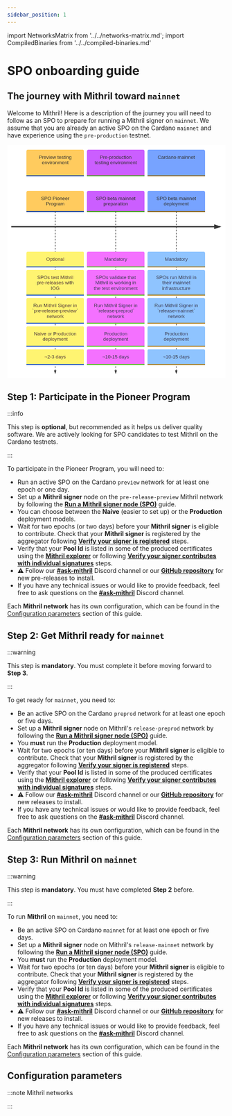 ```yaml
---
sidebar_position: 1
---
```


import NetworksMatrix from '../../networks-matrix.md';
import CompiledBinaries from '../../compiled-binaries.md'

# SPO onboarding guide

## The journey with Mithril toward `mainnet`

Welcome to Mithril! Here is a description of the journey you will need to follow as an SPO to prepare for running a Mithril signer on `mainnet`. We assume that you are already an active SPO on the Cardano `mainnet` and have experience using the `pre-production` testnet.

<!---
This diagram randomly crashes. We replace it with a screenshot until aif xi s available
TODO: revert this modification when it is possible
```mermaid
timeline
section Preview testing environment
SPO Pioneer Program : Optional : SPOs test Mithril pre-releases with IOG : Run Mithril signer in `pre-release-preview` network : Naive or Production deployment : ~2-3 days
section Pre-production testing environment
SPO beta mainnet preparation : Mandatory : SPOs validate that Mithril is working in the test environment : Run Mithril signer in `release-preprod` network : Production deployment : ~10-15 days
section Cardano mainnet
SPO beta mainnet deployment : Mandatory : SPOs run Mithril in their mainnet infrastructure : Run Mithril signer in `release-mainnet` network : Production deployment : ~10-15 days
```
-->
![SPO On-boarding Timeline](images/spo-onboarding-timeline.png)

## Step 1: Participate in the Pioneer Program

:::info

This step is **optional**, but recommended as it helps us deliver quality software. We are actively looking for SPO candidates to test Mithril on the Cardano testnets.

:::

To participate in the Pioneer Program, you will need to:
- Run an active SPO on the Cardano `preview` network for at least one epoch or one day. 
- Set up a **Mithril signer** node on the `pre-release-preview` Mithril network by following the [**Run a Mithril signer node (SPO)**](run-signer-node.md) guide.
- You can choose between the **Naive** (easier to set up) or the **Production** deployment models.
- Wait for two epochs (or two days) before your **Mithril signer** is eligible to contribute. Check that your **Mithril signer** is registered by the aggregator following [**Verify your signer is registered**](./run-signer-node.md#verify-your-signer-is-registered) steps.
- Verify that your **Pool Id** is listed in some of the produced certificates using the [**Mithril explorer**](https://mithril.network/explorer?aggregator=https%3A%2F%2Faggregator.pre-release-preview.api.mithril.network%2Faggregator) or following [**Verify your signer contributes with individual signatures**](./run-signer-node.md#verify-your-signer-contributes-with-individual-signatures) steps.
- :warning: Follow our [**#ask-mithril**](https://discord.gg/5kaErDKDRq) Discord channel or our [**GitHub repository**](https://github.com/input-output-hk/mithril/releases?q=pre) for new pre-releases to install.
- If you have any technical issues or would like to provide feedback, feel free to ask questions on the [**#ask-mithril**](https://discord.gg/5kaErDKDRq) Discord channel.

Each **Mithril network** has its own configuration, which can be found in the [Configuration parameters](#configuration-parameters) section of this guide.

## Step 2: Get Mithril ready for `mainnet`

:::warning

This step is **mandatory**. You must complete it before moving forward to **Step 3**.

:::

To get ready for `mainnet`, you need to:
- Be an active SPO on the Cardano `preprod` network for at least one epoch or five days.
- Set up a **Mithril signer** node on Mithril's `release-preprod` network by following the [**Run a Mithril signer node (SPO)**](run-signer-node.md) guide.
- You **must** run the **Production** deployment model.
- Wait for two epochs (or ten days) before your **Mithril signer** is eligible to contribute. Check that your **Mithril signer** is registered by the aggregator following [**Verify your signer is registered**](./run-signer-node.md#verify-your-signer-is-registered) steps.
- Verify that your **Pool Id** is listed in some of the produced certificates using the [**Mithril explorer**](https://mithril.network/explorer?aggregator=https%3A%2F%2Faggregator.release-preprod.api.mithril.network%2Faggregator) or following [**Verify your signer contributes with individual signatures**](./run-signer-node.md#verify-your-signer-contributes-with-individual-signatures) steps.
- :warning: Follow our [**#ask-mithril**](https://discord.gg/5kaErDKDRq) Discord channel or our [**GitHub repository**](https://github.com/input-output-hk/mithril/releases/latest) for new releases to install.
- If you have any technical issues or would like to provide feedback, feel free to ask questions on the [**#ask-mithril**](https://discord.gg/5kaErDKDRq) Discord channel.

Each **Mithril network** has its own configuration, which can be found in the [Configuration parameters](#configuration-parameters) section of this guide.

## Step 3: Run Mithril on `mainnet`

:::warning

This step is **mandatory**. You must have completed **Step 2** before.

:::

To run **Mithril** on `mainnet`, you need to:
- Be an active SPO on Cardano `mainnet` for at least one epoch or five days.
- Set up a **Mithril signer** node on Mithril's `release-mainnet` network by following the [**Run a Mithril signer node (SPO)**](run-signer-node.md) guide.
- You **must** run the **Production** deployment model.
- Wait for two epochs (or ten days) before your **Mithril signer** is eligible to contribute. Check that your **Mithril signer** is registered by the aggregator following [**Verify your signer is registered**](./run-signer-node.md#verify-your-signer-is-registered) steps.
- Verify that your **Pool Id** is listed in some of the produced certificates using the [**Mithril explorer**](https://mithril.network/explorer?aggregator=https%3A%2F%2Faggregator.release-mainnet.api.mithril.network%2Faggregator) or following [**Verify your signer contributes with individual signatures**](./run-signer-node.md#verify-your-signer-contributes-with-individual-signatures) steps.
- :warning: Follow our [**#ask-mithril**](https://discord.gg/5kaErDKDRq) Discord channel or our [**GitHub repository**](https://github.com/input-output-hk/mithril/releases/latest) for new releases to install.
- If you have any technical issues or would like to provide feedback, feel free to ask questions on the [**#ask-mithril**](https://discord.gg/5kaErDKDRq) Discord channel.

Each **Mithril network** has its own configuration, which can be found in the [Configuration parameters](#configuration-parameters) section of this guide.

## Configuration parameters

:::note Mithril networks

<NetworksMatrix />

:::

